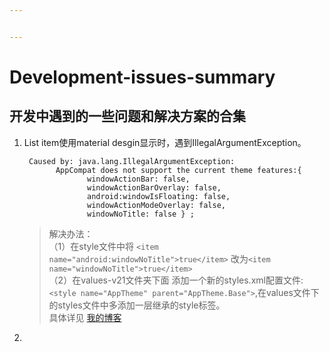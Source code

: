 ```yaml
---


---
```


<h1 id="development-issues-summary">Development-issues-summary</h1>
<h2 id="开发中遇到的一些问题和解决方案的合集">开发中遇到的一些问题和解决方案的合集</h2>
<ol>
<li>List item使用material desgin显示时，遇到IllegalArgumentException。<pre><code> Caused by: java.lang.IllegalArgumentException: 
       AppCompat does not support the current theme features:{
	          windowActionBar: false,
	          windowActionBarOverlay: false,
	          android:windowIsFloating: false, 
	          windowActionModeOverlay: false, 
	          windowNoTitle: false } ;
</code></pre>
<blockquote>
<p>解决办法：<br>
（1）在style文件中将  <code>&lt;item name="android:windowNoTitle"&gt;true&lt;/item&gt;</code>  改为<code>&lt;item name="windowNoTitle"&gt;true&lt;/item&gt;</code><br>
（2）在values-v21文件夹下面 添加一个新的styles.xml配置文件:<code>&lt;style name="AppTheme" parent="AppTheme.Base"&gt;</code>,在values文件下的styles文件中多添加一层继承的style标签。<br>
具体详见  <a href="http://blog.csdn.net/woshishui5577/article/details/53285351" title="悬停显示">我的博客</a></p>
</blockquote>
</li>
<li></li>
</ol>

